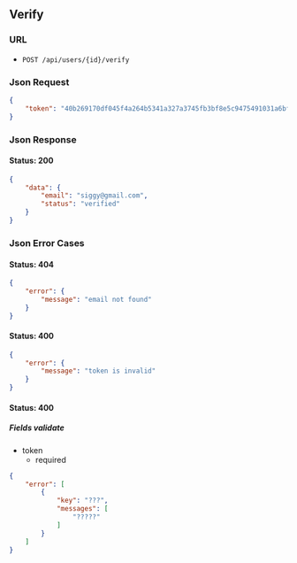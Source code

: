 ## Verify

### URL
- ```POST /api/users/{id}/verify```

### Json Request
```json
{
	"token": "40b269170df045f4a264b5341a327a3745fb3bf8e5c9475491031a6bfd65eb4ec9d54b8ff29f4fb58598de430c84382c2bf5b330f5a1490cb7b4ca09269b07f6350c9a2bb21a494daf1a6b7b3096a600"
}
```

### Json Response

#### Status: 200

```json
{
    "data": {
        "email": "siggy@gmail.com",
        "status": "verified"
    }
}
```

### Json Error Cases

#### Status: 404

```json
{
    "error": {
        "message": "email not found"
    }
}
```

#### Status: 400

```json
{
    "error": {
        "message": "token is invalid"
    }
}
```

#### Status: 400

##### Fields validate

- token
    - required

```json
{
    "error": [
        {
            "key": "???",
            "messages": [
                "?????"
            ]
        }
    ]
}